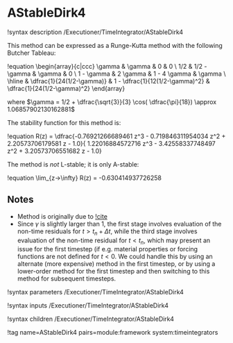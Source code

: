 # AStableDirk4

!syntax description /Executioner/TimeIntegrator/AStableDirk4

This method can be expressed as a Runge-Kutta method with the following Butcher Tableau:

!equation
\begin{array}{c|ccc}
\gamma & \gamma & 0 & 0 \\
1/2 & 1/2 - \gamma & \gamma & 0 \\
1 - \gamma & 2 \gamma & 1 - 4 \gamma & \gamma \\
\hline
    &  \dfrac{1}{24(1/2-\gamma)} & 1 - \dfrac{1}{12(1/2-\gamma)^2} & \dfrac{1}{24(1/2-\gamma)^2}
\end{array}

where $\gamma = 1/2 + \dfrac{\sqrt{3}}{3} \cos( \dfrac{\pi}{18}) \approx 1.06857902130162881$

The stability function for this method is:

!equation
R(z) = \dfrac{-0.76921266689461 z^3 - 0.719846311954034 z^2 + 2.20573706179581 z - 1.0}{
       1.22016884572716 z^3 - 3.42558337748497 z^2 + 3.20573706551682 z - 1.0}


The method is *not* L-stable; it is only A-stable:

!equation
\lim_{z->\infty} R(z) = -0.630414937726258

## Notes

- Method is originally due to [!cite](crouzeix1975)
- Since $\gamma$ is slightly larger than $1$, the first stage involves
  evaluation of the non-time residuals for $t > t_n+\Delta t$, while the
  third stage involves evaluation of the non-time residual for
  $t < t_n$, which may present an issue for the first timestep (if
  e.g. material properties or forcing functions are not defined
  for $t<0$. We could handle this by using an alternate (more
  expensive) method in the first timestep, or by using a
  lower-order method for the first timestep and then switching to
  this method for subsequent timesteps.


!syntax parameters /Executioner/TimeIntegrator/AStableDirk4

!syntax inputs /Executioner/TimeIntegrator/AStableDirk4

!syntax children /Executioner/TimeIntegrator/AStableDirk4

!tag name=AStableDirk4 pairs=module:framework system:timeintegrators
